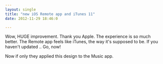 ```yaml
---
layout: single
title: "new iOS Remote app and iTunes 11"
date: 2012-11-29 18:46:0

---
```


Wow, HUGE improvement. Thank you Apple. The experience is so much better. The Remote app feels like iTunes, the way it's supposed to be. If you haven't updated .. Go, now!

Now if only they applied this design to the Music app.
